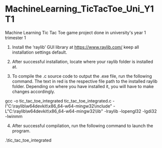 # MachineLearning_TicTacToe_Uni_Y1T1
 Machine Learning Tic Tac Toe game project done in university's year 1 trimester 1



1.	Install the ‘raylib’ GUI library at https://www.raylib.com/ keep all installation settings default.
 
2.	After successful installation, locate where your raylib folder is installed at.
3.	To compile the .c source code to output the .exe file, run the following command. The text in red is the respective file path to the installed raylib folder. Depending on where you have installed it, you will have to make changes accordingly.

gcc -o tic_tac_toe_integrated tic_tac_toe_integrated.c -I"C:\raylib\w64devkit\x86_64-w64-mingw32\include" -L"C:\raylib\w64devkit\x86_64-w64-mingw32\lib" -lraylib -lopengl32 -lgdi32 -lwinmm

4.	After successful compilation, run the following command to launch the program.

.\tic_tac_toe_integrated

